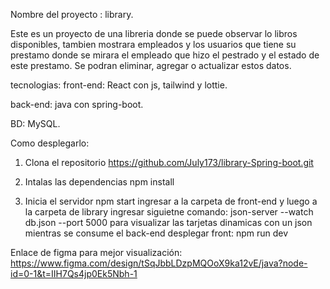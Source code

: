 Nombre del proyecto : library.

Este es un proyecto de una libreria donde se puede observar lo libros disponibles,  tambien mostrara empleados y los usuarios que tiene su prestamo donde se mirara el empleado que hizo el pestrado y el estado de este prestamo. Se podran eliminar, agregar o actualizar estos datos.

tecnologias:
front-end:
React con js, tailwind y lottie.

back-end:
java con spring-boot.

BD:
MySQL.

Como desplegarlo:
1. Clona el repositorio 
https://github.com/July173/library-Spring-boot.git

2. Intalas las dependencias 
npm install

3. Inicia el servidor 
npm start
ingresar a la carpeta de front-end y luego a la carpeta de library
ingresar siguietne comando: json-server --watch db.json --port 5000 para visualizar las tarjetas dinamicas con un json mientras se consume el back-end
 desplegar front: npm run dev 

Enlace de figma para mejor visualización:
https://www.figma.com/design/tSqJbbLDzpMQOoX9ka12vE/java?node-id=0-1&t=IIH7Qs4jp0Ek5Nbh-1


